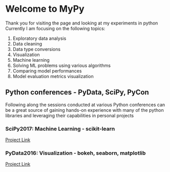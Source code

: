 # Welcome to MyPy
Thank you for visiting the page and looking at my experiments in python 
Currently I am focusing on the following topics:
1. Exploratory data analysis
  1. Data cleaning
  2. Data type conversions
  3. Visualization
2. Machine learning
  1. Solving ML problems using various algorithms
  2. Comparing model performances
  3. Model evaluation metrics visualization
  
## Python conferences - PyData, SciPy, PyCon
Following along the sessions conducted at various Python conferences can be a great source of gaining hands-on experience with many of the python libraries and leveraging their capabilities in personal projects

### SciPy2017: Machine Learning - scikit-learn
[Project Link](scipy2017_sklearn)

### PyData2016: Visualization - bokeh, seaborn, matplotlib
[Project Link](Bokeh_pydata2016)

